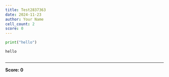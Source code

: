 ```yaml
---
title: Test2837363
date: 2024-11-23
author: Your Name
cell_count: 2
score: 0
---
```


```python
print("hello")
```

    hello



```python

```


---
**Score: 0**